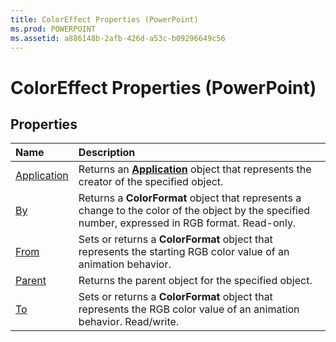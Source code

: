 ```yaml
---
title: ColorEffect Properties (PowerPoint)
ms.prod: POWERPOINT
ms.assetid: a886148b-2afb-426d-a53c-b09296649c56
---
```



# ColorEffect Properties (PowerPoint)

## Properties



|**Name**|**Description**|
|:-----|:-----|
|[Application](coloreffect-application-property-powerpoint.md)|Returns an  **[Application](application-object-powerpoint.md)** object that represents the creator of the specified object.|
|[By](coloreffect-by-property-powerpoint.md)|Returns a  **ColorFormat** object that represents a change to the color of the object by the specified number, expressed in RGB format. Read-only.|
|[From](coloreffect-from-property-powerpoint.md)|Sets or returns a  **ColorFormat** object that represents the starting RGB color value of an animation behavior.|
|[Parent](coloreffect-parent-property-powerpoint.md)|Returns the parent object for the specified object.|
|[To](coloreffect-to-property-powerpoint.md)|Sets or returns a  **ColorFormat** object that represents the RGB color value of an animation behavior. Read/write.|


